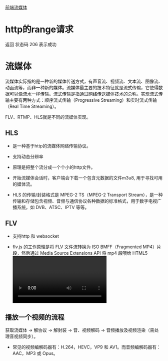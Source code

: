[前端流媒体](https://juejin.im/post/5f0e52fe518825742109d9ee?utm_source=gold_browser_extension)

# http的range请求
 返回 状态码 206 表示成功

# 流媒体
流媒体实际指的是一种新的媒体传送方式，有声音流、视频流、文本流、图像流、动画流等，而非一种新的媒体。流媒体最主要的技术特征就是流式传输，它使得数据可以像流水一样传输。流式传输是指通过网络传送媒体技术的总称。实现流式传输主要有两种方式：顺序流式传输（Progressive Streaming）和实时流式传输（Real Time Streaming）。


FLV、RTMP、HLS就是不同的流媒体实现。

## HLS
- 是一种基于http的流媒体网络传输协议。

- 支持动态分辨率

- 原理是把整个流分成一个个小的http文件。

- 开始流媒体会话时，客户端会下载一个包含元数据的文件m3u8, 用于寻找可用的媒体流。

- HLS 的传输/封装格式是 MPEG-2 TS（MPEG-2 Transport Stream），是一种传输和存储包含视频、音频与通信协议各种数据的标准格式，用于数字电视广播系统，如 DVB、ATSC、IPTV 等等。


## FLV
- 支持http 和 websocket

- flv.js 的工作原理是将 FLV 文件流转换为 ISO BMFF（Fragmented MP4）片段，然后通过 Media Source Extensions API 将 mp4 段喂给 HTML5 <video> 元素

## 播放一个视频的流程

获取流媒体 -> 解协议 -> 解封装 -> 音、视频解码 -> 音频播放及视频渲染（需处理音视频同步）。

- 常见的视频编解码器有：H.264，HEVC，VP9 和 AV1。而音频编解码器有：AAC，MP3 或 Opus。